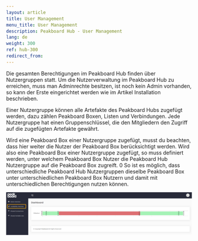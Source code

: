 ```yaml
---
layout: article
title: User Management
menu_title: User Management
description: Peakboard Hub - User Management
lang: de
weight: 300
ref: hub-300
redirect_from:
---
```


Die gesamten Berechtigungen im Peakboard Hub finden über Nutzergruppen statt. 
Um die Nutzerverwaltung im Peakboard Hub zu erreichen, muss man Adminrechte besitzen, ist noch kein Admin vorhanden, so kann der Erste eingerichtet werden wie im Artikel Installation beschrieben. 

Einer Nutzergruppe können alle Artefakte des Peakboard Hubs zugefügt werden, dazu zählen Peakboard Boxen, Listen und Verbindungen. 
Jede Nutzergruppe hat einen Gruppenschlüssel, die den Mitgliedern den Zugriff auf die zugefügten Artefakte gewährt. 

Wird eine Peakboard Box einer Nutzergruppe zugefügt, musst du beachten, dass hier weiter die Nutzer der Peakboard Box berücksichtigt werden. 
Wird also eine Peakboard Box einer Nutzergruppe zugefügt, so muss definiert werden, unter welchem Peakboard Box Nutzer die Peakboard Hub Nutzergruppe auf die Peakboard Box zugreift. 0
So ist es möglich, dass unterschiedliche Peakboard Hub Nutzergruppen dieselbe Peakboard Box unter unterschiedlichen Peakboard Box Nutzern und damit mit unterschiedlichen Berechtigungen nutzen können. 

![User Management](/assets/images/hub/hub_availabilityoverview.png) 
